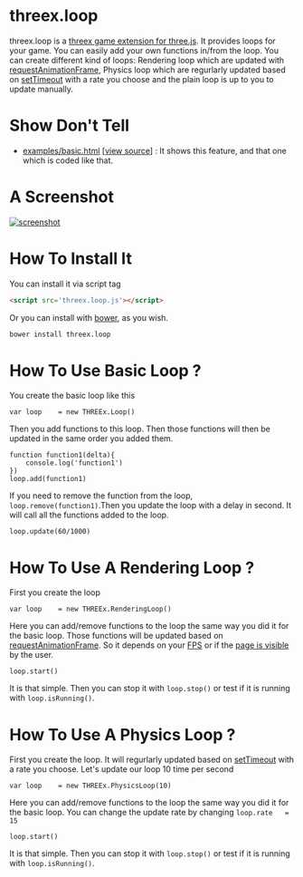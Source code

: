 threex.loop
=============

threex.loop is a 
[threex game extension for three.js](http://www.threejsgames.com/extensions/).
It provides loops for your game. 
You can easily add your own functions in/from the loop.
You can create different kind of loops: Rendering loop which are updated with [requestAnimationFrame](https://developer.mozilla.org/en/docs/Web/API/window.requestAnimationFrame), Physics loop which are regurlarly updated based on [setTimeout](https://developer.mozilla.org/en/docs/Web/API/window.setTimeout) with a rate you choose and the plain loop is up to you to update manually.


Show Don't Tell
===============
* [examples/basic.html](http://WebRTCGame.github.io/threex.loop/examples/basic.html)
\[[view source](https://github.com/WebRTCGame/threex.loop/blob/master/examples/basic.html)\] :
It shows this feature, and that one which is coded like that.

A Screenshot
============
[![screenshot](https://raw.githubusercontent.com/jeromeetienne/threex.loop/master/examples/images/screenshot-threex-loop-512x512.jpg)](http://jeromeetienne.github.io/threex.loop/examples/basic.html)

How To Install It
=================

You can install it via script tag

```html
<script src='threex.loop.js'></script>
```

Or you can install with [bower](http://bower.io/), as you wish.

```bash
bower install threex.loop
```

How To Use Basic Loop ?
=======================

You create the basic loop like this

```
var loop    = new THREEx.Loop()
```

Then you add functions to this loop. Then those functions will then be updated in the same order you added them.

```
function function1(delta){
    console.log('function1')
})
loop.add(function1)
```

If you need to remove the function from the loop, ```loop.remove(function1)```.Then you update the loop with a delay in second. It will call all the functions added to the loop.

```
loop.update(60/1000)
```

How To Use A Rendering Loop ?
=============================

First you create the loop

```
var loop    = new THREEx.RenderingLoop()
```

Here you can add/remove functions to the loop the same way you did it for the basic loop. Those functions will be updated based on [requestAnimationFrame](https://developer.mozilla.org/en/docs/Web/API/window.requestAnimationFrame). So it depends on your [FPS](http://en.wikipedia.org/wiki/Frame_rate) or if the [page is visible](http://www.w3.org/TR/page-visibility/) by the user.

```
loop.start()
```

It is that simple. Then you can stop it with ```loop.stop()``` or test if it is running with ```loop.isRunning()```. 

How To Use A Physics Loop ?
===========================

First you create the loop. It will regurlarly updated based on [setTimeout](https://developer.mozilla.org/en/docs/Web/API/window.setTimeout) with a rate you choose. Let's update our loop 10 time per second

```
var loop    = new THREEx.PhysicsLoop(10)
```


Here you can add/remove functions to the loop the same way you did it for the basic loop. You can change the update rate by changing ```loop.rate   = 15```

```
loop.start()
```

It is that simple. Then you can stop it with ```loop.stop()``` or test if it is running with ```loop.isRunning()```. 
